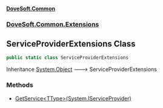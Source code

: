 #### [DoveSoft.Common](./index.md 'index')
### [DoveSoft.Common.Extensions](./DoveSoft-Common-Extensions.md 'DoveSoft.Common.Extensions')
## ServiceProviderExtensions Class
  
```csharp
public static class ServiceProviderExtensions
```
Inheritance [System.Object](https://docs.microsoft.com/en-us/dotnet/api/System.Object 'System.Object') &#129106; ServiceProviderExtensions  
### Methods
- [GetService&lt;TType&gt;(System.IServiceProvider)](./DoveSoft-Common-Extensions-ServiceProviderExtensions-GetService-TType-(System-IServiceProvider).md 'DoveSoft.Common.Extensions.ServiceProviderExtensions.GetService&lt;TType&gt;(System.IServiceProvider)')
